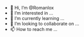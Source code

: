 - 👋 Hi, I’m @Romanlox
- 👀 I’m interested in ...
- 🌱 I’m currently learning ...
- 💞️ I’m looking to collaborate on ...
- 📫 How to reach me ...

<!---
Romanlox/Romanlox is a ✨ special ✨ repository because its `README.md` (this file) appears on your GitHub profile.
You can click the Preview link to take a look at your changes.
--->
